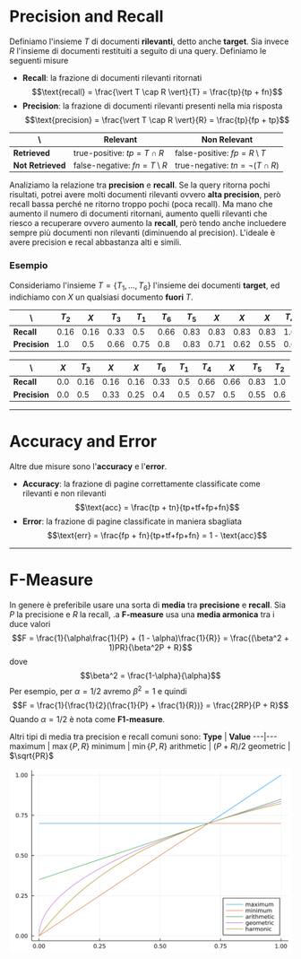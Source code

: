 # Precision and Recall
Definiamo l'insieme $T$ di documenti **rilevanti**, detto anche **target**.
Sia invece $R$ l'insieme di documenti restituiti a seguito di una query.
Definiamo le seguenti misure

- **Recall**: la frazione di documenti rilevanti ritornati $$\text{recall} = \frac{\vert T \cap R \vert}{T} = \frac{tp}{tp + fn}$$
- **Precision**: la frazione di documenti rilevanti presenti nella mia risposta $$\text{precision} = \frac{\vert T \cap R \vert}{R} = \frac{tp}{fp + tp}$$

\ | **Relevant** | **Non Relevant**
---|---|---
**Retrieved** | true-positive: $tp = T \cap R$ | false-positive: $fp = R \setminus T$
**Not Retrieved** | false-negative: $fn = T \setminus R$ | true-negative: $tn = \lnot (T \cap R)$

Analiziamo la relazione tra **precision** e **recall**.
Se la query ritorna pochi risultati, potrei avere molti documenti rilevanti ovvero **alta precision**, però recall bassa perché ne ritorno troppo pochi (poca recall).
Ma mano che aumento il numero di documenti ritornani, aumento quelli rilevanti che riesco a recuperare ovvero aumento la **recall**, però tendo anche incluedere sempre più documenti non rilevanti (diminuendo al precision).
L'ideale è avere precision e recal abbastanza alti e simili.

### Esempio
Consideriamo l'insieme $T = \lbrace T_1, ..., T_6 \rbrace$ l'insieme dei documenti **target**, ed indichiamo con $X$ un qualsiasi documento **fuori** $T$.

\ | $T_2$ | $X$ | $T_3$ | $T_1$ | $T_6$ | $T_5$ | $X$ | $X$ | $X$ | $T_4$
---|---|---|---|---|---|---|---|---|---|---
**Recall** | 0.16 | 0.16 | 0.33 | 0.5 | 0.66 | 0.83 | 0.83 | 0.83 | 0.83 | 1.0
**Precision** | 1.0 | 0.5 | 0.66 | 0.75 | 0.8 | 0.83 | 0.71 | 0.62 | 0.55 | 0.6

\ | $X$ | $T_3$ | $X$ | $X$ | $T_6$ | $T_1$ | $T_4$ | $X$ | $T_5$ | $T_2$
---|---|---|---|---|---|---|---|---|---|---
**Recall** | 0.0 | 0.16 | 0.16 | 0.16 | 0.33 | 0.5 | 0.66 | 0.66 | 0.83 | 1.0
**Precision** | 0.0 | 0.5 | 0.33 | 0.25 | 0.4 | 0.5 | 0.57 | 0.5 | 0.55 | 0.6

------------
# Accuracy and Error
Altre due misure sono l'**accuracy** e l'**error**.
- **Accuracy**: la frazione di pagine correttamente classificate come rilevanti e non rilevanti $$\text{acc} = \frac{tp + tn}{tp+tf+fp+fn}$$
- **Error**: la frazione di pagine classificate in maniera sbagliata $$\text{err} = \frac{fp + fn}{tp+tf+fp+fn} = 1 - \text{acc}$$

----------
# F-Measure
In genere è preferibile usare una sorta di **media** tra **precisione** e **recall**.
Sia $P$ la precisione e $R$ la recall, .a **F-measure** usa una **media armonica** tra i duce valori $$F = \frac{1}{\alpha\frac{1}{P} + (1 - \alpha)\frac{1}{R}} = \frac{(\beta^2 + 1)PR}{\beta^2P + R}$$ dove $$\beta^2 = \frac{1-\alpha}{\alpha}$$
Per esempio, per $\alpha = 1/2$ avremo $\beta^2 = 1$ e quindi
$$F = \frac{1}{\frac{1}{2}(\frac{1}{P} + \frac{1}{R})} = \frac{2RP}{P + R}$$
Quando $\alpha = 1/2$ è nota come **F1-measure**.

Altri tipi di media tra precision e recall comuni sono:
**Type** | **Value**
---|---
maximum | $\max{\lbrace P, R \rbrace}$
minimum | $\min{\lbrace P, R \rbrace}$
arithmetic | $(P+R)/2$
geometric | $\sqrt{PR}$

![](./img/IR_precision_recall_1.png)

